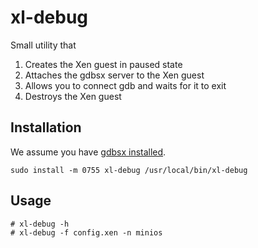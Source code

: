 xl-debug
========

Small utility that

  1. Creates the Xen guest in paused state
  2. Attaches the gdbsx server to the Xen guest
  3. Allows you to connect gdb and waits for it to exit
  4. Destroys the Xen guest


## Installation
We assume you have [gdbsx installed](https://unigornel.org/doku.php?id=development:debugging).


```
sudo install -m 0755 xl-debug /usr/local/bin/xl-debug
```

## Usage

```
# xl-debug -h
# xl-debug -f config.xen -n minios
```
